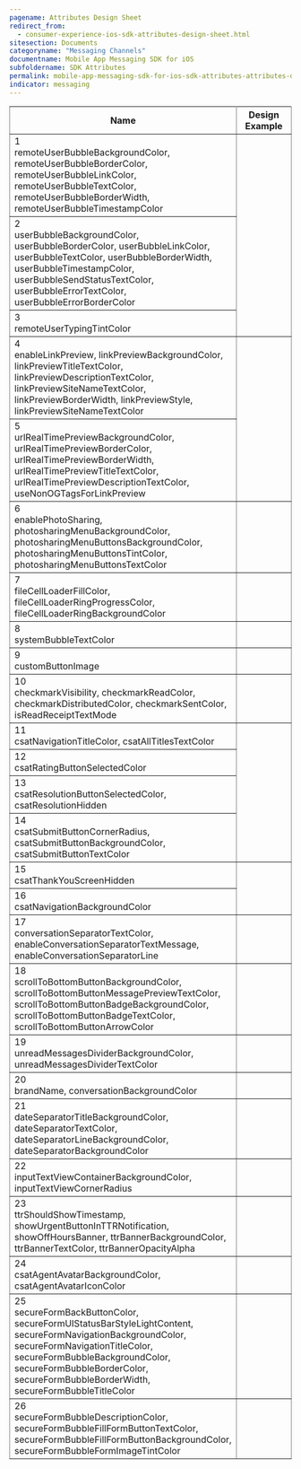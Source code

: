 ```yaml
---
pagename: Attributes Design Sheet
redirect_from:
  - consumer-experience-ios-sdk-attributes-design-sheet.html
sitesection: Documents
categoryname: "Messaging Channels"
documentname: Mobile App Messaging SDK for iOS
subfoldername: SDK Attributes
permalink: mobile-app-messaging-sdk-for-ios-sdk-attributes-attributes-design-sheet.html
indicator: messaging
---
```


<div class="designsheet">
<table rules="all" class="bigtable">
  <thead>
  <col width="60%">
  <tr>
    <th>Name</th>
    <th>Design Example</th>
  </tr>
  </thead>
  <tbody>
  <tr>
    <td><div class="designsheetnumber">1</div> remoteUserBubbleBackgroundColor, remoteUserBubbleBorderColor, remoteUserBubbleLinkColor, remoteUserBubbleTextColor, remoteUserBubbleBorderWidth, remoteUserBubbleTimestampColor</td>
    <td rowspan="3"><img loading="lazy" src="img/User_bubbles (1,2,3).png" alt="" /></td>
  </tr>
  <tr>
    <td><div class="designsheetnumber">2</div>userBubbleBackgroundColor, userBubbleBorderColor, userBubbleLinkColor, userBubbleTextColor, userBubbleBorderWidth, userBubbleTimestampColor, userBubbleSendStatusTextColor, userBubbleErrorTextColor, userBubbleErrorBorderColor </td>
  </tr>
  <tr>
  <td><div class="designsheetnumber">3</div> remoteUserTypingTintColor</td>
  </tr>
  <tr>
    <td><div class="designsheetnumber">4</div> enableLinkPreview, linkPreviewBackgroundColor, linkPreviewTitleTextColor, linkPreviewDescriptionTextColor, linkPreviewSiteNameTextColor, linkPreviewBorderWidth, linkPreviewStyle, linkPreviewSiteNameTextColor </td>
    <td rowspan="2"><img loading="lazy" src="img/Link preview (4,5).png" alt="" /></td>
  </tr>
  <tr>
  <td> <div class="designsheetnumber">5</div> urlRealTimePreviewBackgroundColor, urlRealTimePreviewBorderColor, urlRealTimePreviewBorderWidth, urlRealTimePreviewTitleTextColor, urlRealTimePreviewDescriptionTextColor, useNonOGTagsForLinkPreview</td>
  </tr>
  <tr>
    <td><div class="designsheetnumber">6</div> enablePhotoSharing, photosharingMenuBackgroundColor, photosharingMenuButtonsBackgroundColor, photosharingMenuButtonsTintColor, photosharingMenuButtonsTextColor</td>
    <td><img loading="lazy" src="img/Photo sharing (6).png" alt="" /></td>
  </tr>
  <tr>
    <td><div class="designsheetnumber">7</div> fileCellLoaderFillColor, fileCellLoaderRingProgressColor, fileCellLoaderRingBackgroundColor</td>
    <td><img loading="lazy" src="img/Photo sharing (7).png" alt="" /></td>
  </tr>
  <tr>
    <td> <div class="designsheetnumber">8</div> systemBubbleTextColor</td>
    <td><img loading="lazy" src="img/System messages (8).png" alt="" /></td>
  </tr>
  <tr>
    <td> <div class="designsheetnumber">9</div> customButtonImage </td>
    <td><img loading="lazy" src="img/Window mode (9).png" alt="" /></td>
  </tr>
  <tr>
    <td><div class="designsheetnumber">10</div> checkmarkVisibility, checkmarkReadColor, checkmarkDistributedColor, checkmarkSentColor, isReadReceiptTextMode</td>
    <td><img loading="lazy" src="img/Delivery notifications (10).png" alt="" /></td>
  </tr>
  <tr>
    <td><div class="designsheetnumber">11</div> csatNavigationTitleColor, csatAllTitlesTextColor </td>
    <td rowspan="4"><img loading="lazy" src="img/Survey buttons (11,12,13,14).png" alt="" /></td>
  </tr>
  <tr>
    <td><div class="designsheetnumber">12</div> csatRatingButtonSelectedColor</td>
  </tr>
  <tr>
     <td><div class="designsheetnumber">13</div> csatResolutionButtonSelectedColor, csatResolutionHidden</td>
  </tr>
  <tr>
     <td><div class="designsheetnumber">14</div> csatSubmitButtonCornerRadius, csatSubmitButtonBackgroundColor, csatSubmitButtonTextColor</td>
  </tr>
  <tr>
    <td> <div class="designsheetnumber">15</div> csatThankYouScreenHidden </td>
    <td rowspan="2"><img loading="lazy" src="img/Survey buttons (15,16).png" alt="" /></td>
  </tr>
  <tr>
  <td><div class="designsheetnumber">16</div> csatNavigationBackgroundColor</td>
  </tr>
  <tr>
    <td> <div class="designsheetnumber">17</div> conversationSeparatorTextColor, enableConversationSeparatorTextMessage, enableConversationSeparatorLine</td>
    <td><img loading="lazy" src="img/Conversations (17).png" alt=""></td>
  </tr>
  <tr>
    <td> <div class="designsheetnumber">18</div> scrollToBottomButtonBackgroundColor, scrollToBottomButtonMessagePreviewTextColor, scrollToBottomButtonBadgeBackgroundColor, scrollToBottomButtonBadgeTextColor, scrollToBottomButtonArrowColor</td>
    <td><img loading="lazy" src="img/Unread messages (18).png" alt="" /></td>
  </tr>
  <tr>
    <td> <div class="designsheetnumber">19</div> unreadMessagesDividerBackgroundColor, unreadMessagesDividerTextColor</td>
    <td><img loading="lazy" src="img/Unread messages (19).png" alt="" /></td>
  </tr>
  <tr>
    <td> <div class="designsheetnumber">20</div> brandName, conversationBackgroundColor </td>
    <td><img loading="lazy" src="img/Brand (20).png" alt="" /></td>
  </tr>
  <tr>
    <td> <div class="designsheetnumber">21</div> dateSeparatorTitleBackgroundColor, dateSeparatorTextColor, dateSeparatorLineBackgroundColor, dateSeparatorBackgroundColor</td>
    <td><img loading="lazy" src="img/Date seperator (21).png" alt="" /></td>
  </tr>
  <tr>
    <td> <div class="designsheetnumber">22</div> inputTextViewContainerBackgroundColor, inputTextViewCornerRadius</td>
    <td><img loading="lazy" src="img/User input view (22).png" alt="" /></td>
  </tr>
  <tr>
    <td> <div class="designsheetnumber">23</div> ttrShouldShowTimestamp, showUrgentButtonInTTRNotification, showOffHoursBanner, ttrBannerBackgroundColor, ttrBannerTextColor, ttrBannerOpacityAlpha</td>
    <td><img loading="lazy" src="img/TTR off hours (23).png" alt="" /></td>
  </tr>
  <tr>
    <td> <div class="designsheetnumber">24</div> csatAgentAvatarBackgroundColor, csatAgentAvatarIconColor</td>
    <td><img loading="lazy" src="img/User avatar (24).png" alt="" /></td>
  </tr>
  <tr>
    <td> <div class="designsheetnumber">25</div> secureFormBackButtonColor, secureFormUIStatusBarStyleLightContent, secureFormNavigationBackgroundColor, secureFormNavigationTitleColor, secureFormBubbleBackgroundColor, secureFormBubbleBorderColor, secureFormBubbleBorderWidth, secureFormBubbleTitleColor</td>
    <td><img loading="lazy" src="img/Secure form (25).png" alt="" /></td>
  </tr>
  <tr>
    <td> <div class="designsheetnumber">26</div> secureFormBubbleDescriptionColor, secureFormBubbleFillFormButtonTextColor, secureFormBubbleFillFormButtonBackgroundColor, secureFormBubbleFormImageTintColor</td>
    <td><img loading="lazy" src="img/Secure form (26).png" alt="" /></td>
  </tr>
</tbody>
</table>
</div>
